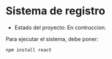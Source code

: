 <h1>Sistema de registro</h1>

- Estado del proyecto: En contruccion.

Para ejecutar el sistema, debe poner:

```npm install react```
